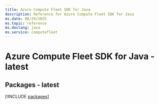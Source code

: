 ```yaml
---
title: Azure Compute Fleet SDK for Java
description: Reference for Azure Compute Fleet SDK for Java
ms.date: 08/29/2025
ms.topic: reference
ms.devlang: java
ms.service: computefleet
---
```

# Azure Compute Fleet SDK for Java - latest
## Packages - latest
[!INCLUDE [packages](compute-fleet-index.md)]